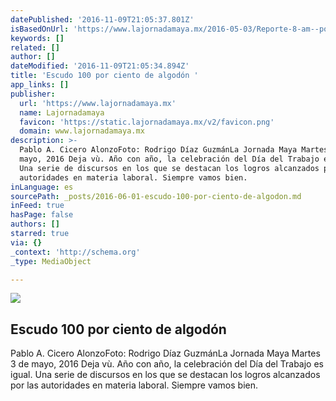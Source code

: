 ```yaml
---
datePublished: '2016-11-09T21:05:37.801Z'
isBasedOnUrl: 'https://www.lajornadamaya.mx/2016-05-03/Reporte-8-am--por-Pablo-Cicero'
keywords: []
related: []
author: []
dateModified: '2016-11-09T21:05:34.894Z'
title: 'Escudo 100 por ciento de algodón '
app_links: []
publisher:
  url: 'https://www.lajornadamaya.mx'
  name: Lajornadamaya
  favicon: 'https://static.lajornadamaya.mx/v2/favicon.png'
  domain: www.lajornadamaya.mx
description: >-
  Pablo A. Cicero AlonzoFoto: Rodrigo Díaz GuzmánLa Jornada Maya Martes 3 de
  mayo, 2016 Deja vù. Año con año, la celebración del Día del Trabajo es igual.
  Una serie de discursos en los que se destacan los logros alcanzados por las
  autoridades en materia laboral. Siempre vamos bien.
inLanguage: es
sourcePath: _posts/2016-06-01-escudo-100-por-ciento-de-algodon.md
inFeed: true
hasPage: false
authors: []
starred: true
via: {}
_context: 'http://schema.org'
_type: MediaObject

---
```

<article style=""><img src="https://s3-us-west-2.amazonaws.com/the-grid-img/p/dbe64a05a22908e9a2705a1e451f4b2f2c8332f8.jpg" /><h1>Escudo 100 por ciento de algodón </h1><p>Pablo A. Cicero AlonzoFoto: Rodrigo Díaz GuzmánLa Jornada Maya Martes 3 de mayo, 2016 Deja vù. Año con año, la celebración del Día del Trabajo es igual. Una serie de discursos en los que se destacan los logros alcanzados por las autoridades en materia laboral. Siempre vamos bien.</p></article>